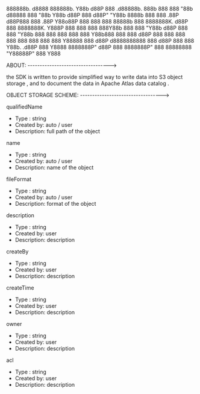888888b.         d8888 888888b. Y88b   d88P 888      .d88888b.  888b    888 
888  "88b       d88888 888  "88b Y88b d88P  888     d88P" "Y88b 8888b   888 
888  .88P      d88P888 888  .88P  Y88o88P   888     888     888 88888b  888 
8888888K.     d88P 888 8888888K.   Y888P    888     888     888 888Y88b 888 
888  "Y88b   d88P  888 888  "Y88b   888     888     888     888 888 Y88b888 
888    888  d88P   888 888    888   888     888     888     888 888  Y88888 
888   d88P d8888888888 888   d88P   888     888     Y88b. .d88P 888   Y8888 
8888888P" d88P     888 8888888P"    888     88888888 "Y88888P"  888    Y888 


ABOUT:
---------------------------------->

the SDK is written to provide simplified way to write data into S3 object storage ,
and to document the data in Apache Atlas data catalog . 

OBJECT STORAGE SCHEME:
---------------------------------->

qualifiedName
-   Type : string
-   Created by: auto / user 
-   Description: full path of the object

name
-   Type : string
-   Created by: auto / user 
-   Description: name of the object

fileFormat
-   Type : string
-   Created by: auto / user 
-   Description: format of the object

description
-   Type : string
-   Created by:  user 
-   Description: description 

createBy
-   Type : string
-   Created by:  user 
-   Description: description 

createTime
-   Type : string
-   Created by:  user 
-   Description: description 

owner
-   Type : string
-   Created by:  user 
-   Description: description 

acl
-   Type : string
-   Created by:  user 
-   Description: description 



